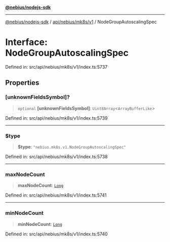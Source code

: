 [**@nebius/nodejs-sdk**](../../../../../README.md)

***

[@nebius/nodejs-sdk](../../../../../README.md) / [api/nebius/mk8s/v1](../README.md) / NodeGroupAutoscalingSpec

# Interface: NodeGroupAutoscalingSpec

Defined in: src/api/nebius/mk8s/v1/index.ts:5737

## Properties

### \[unknownFieldsSymbol\]?

> `optional` **\[unknownFieldsSymbol\]**: `Uint8Array`\<`ArrayBufferLike`\>

Defined in: src/api/nebius/mk8s/v1/index.ts:5739

***

### $type

> **$type**: `"nebius.mk8s.v1.NodeGroupAutoscalingSpec"`

Defined in: src/api/nebius/mk8s/v1/index.ts:5738

***

### maxNodeCount

> **maxNodeCount**: [`Long`](../../../../../runtime/protos/core/classes/Long.md)

Defined in: src/api/nebius/mk8s/v1/index.ts:5741

***

### minNodeCount

> **minNodeCount**: [`Long`](../../../../../runtime/protos/core/classes/Long.md)

Defined in: src/api/nebius/mk8s/v1/index.ts:5740
